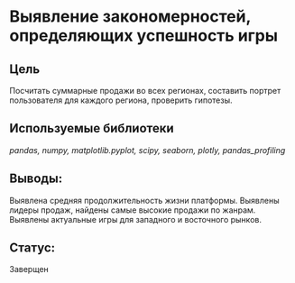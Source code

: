 # Выявление закономерностей, определяющих успешность игры

## Цель
Посчитать суммарные продажи во всех регионах, составить портрет пользователя для каждого региона, проверить гипотезы.

## Используемые библиотеки
*pandas,*
*numpy,*
*matplotlib.pyplot,*
*scipy,*
*seaborn,*
*plotly,*
*pandas_profiling*

## Выводы:
Выявлена средняя продолжительность жизни платформы. Выявлены лидеры продаж, найдены самые высокие продажи по жанрам. Выявлены актуальные игры для западного и восточного рынков.

## Статус:
Заверщен